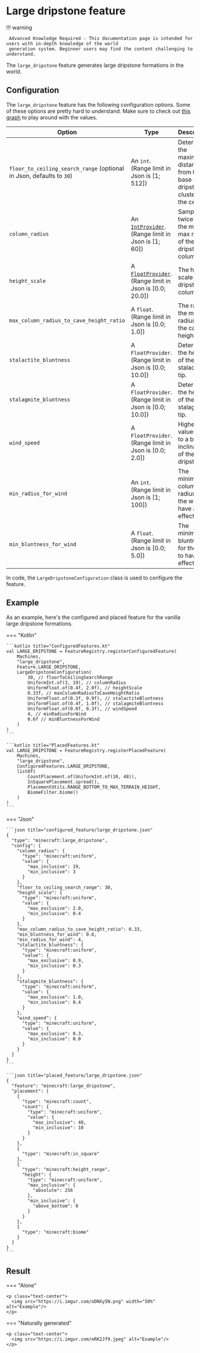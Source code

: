# Large dripstone feature

!!! warning

     Advanced Knowledge Required - This documentation page is intended for users with in-depth knowledge of the world 
     generation system. Beginner users may find the content challenging to understand.

The `large_dripstone` feature generates large dripstone formations in the world.

## Configuration

The `large_dripstone` feature has the following configuration options. Some of these options are pretty hard to understand.
Make sure to check out [this graph](https://www.desmos.com/calculator/8epce7fyjr) to play around with the values.

| Option                                                               | Type                                                                                             | Description                                                                            |
|----------------------------------------------------------------------|--------------------------------------------------------------------------------------------------|----------------------------------------------------------------------------------------|
| `floor_to_ceiling_search_range` (optional in Json, defaults to `30`) | An `int`. (Range limit in Json is $[1;512]$)                                                     | Determines the maximum distance from the base of the dripstone cluster to the ceiling. |
| `column_radius`                                                      | An [`IntProvider`](../placed-feature.md#int-providers). (Range limit in Json is $[1;60]$)        | Sampled twice to get the min and max radius of the dripstone column.                   |
| `height_scale`                                                       | A [`FloatProvider`](../placed-feature.md#float-providers). (Range limit in Json is $[0.0;20.0]$) | The height scale of the dripstone column.                                              |
| `max_column_radius_to_cave_height_ratio`                             | A `float`. (Range limit in Json is $[0.0;1.0]$)                                                  | The ratio of the max radius to the cave height.                                        |
| `stalactite_bluntness`                                               | A `FloatProvider`. (Range limit in Json is $[0.0;10.0]$)                                         | Determines the height of the stalactite tip.                                           |
| `stalagmite_bluntness`                                               | A `FloatProvider`. (Range limit in Json is $[0.0;10.0]$)                                         | Determines the height of the stalagmite tip.                                           |
| `wind_speed`                                                         | A `FloatProvider`. (Range limit in Json is $[0.0;2.0]$)                                          | Higher values lead to a bigger inclination of the dripstone.                           |
| `min_radius_for_wind`                                                | An `int`. (Range limit in Json is $[1;100]$)                                                     | The minimum column radius for the wind to have an effect.                              |
| `min_bluntness_for_wind`                                             | A `float`. (Range limit in Json is $[0.0;5.0]$)                                                  | The minimum bluntness for the wind to have an effect.                                  |

In code, the `LargeDripstoneConfiguration` class is used to configure the feature.

## Example

As an example, here's the configured and placed feature for the vanilla large dripstone formations.

=== "Kotlin"

    ```kotlin title="ConfiguredFeatures.kt"
    val LARGE_DRIPSTONE = FeatureRegistry.registerConfiguredFeature(
        Machines,
        "large_dripstone",
        Feature.LARGE_DRIPSTONE,
        LargeDripstoneConfiguration(
            30, // floorToCeilingSearchRange
            UniformInt.of(3, 19), // columnRadius
            UniformFloat.of(0.4f, 2.0f), // heightScale
            0.33f, // maxColumnRadiusToCaveHeightRatio
            UniformFloat.of(0.3f, 0.9f), // stalactiteBluntness
            UniformFloat.of(0.4f, 1.0f), // stalagmiteBluntness
            UniformFloat.of(0.0f, 0.3f), // windSpeed
            4, // minRadiusForWind
            0.6f // minBluntnessForWind
        )
    )
    ```

    ```kotlin title="PlacedFeatures.kt"
    val LARGE_DRIPSTONE = FeatureRegistry.registerPlacedFeature(
        Machines,
        "large_dripstone",
        ConfiguredFeatures.LARGE_DRIPSTONE,
        listOf(
            CountPlacement.of(UniformInt.of(10, 48)),
            InSquarePlacement.spread(),
            PlacementUtils.RANGE_BOTTOM_TO_MAX_TERRAIN_HEIGHT,
            BiomeFilter.biome()
        )
    )
    ```

=== "Json"

    ```json title="configured_feature/large_dripstone.json"
    {
      "type": "minecraft:large_dripstone",
      "config": {
        "column_radius": {
          "type": "minecraft:uniform",
          "value": {
            "max_inclusive": 19,
            "min_inclusive": 3
          }
        },
        "floor_to_ceiling_search_range": 30,
        "height_scale": {
          "type": "minecraft:uniform",
          "value": {
            "max_exclusive": 2.0,
            "min_inclusive": 0.4
          }
        },
        "max_column_radius_to_cave_height_ratio": 0.33,
        "min_bluntness_for_wind": 0.6,
        "min_radius_for_wind": 4,
        "stalactite_bluntness": {
          "type": "minecraft:uniform",
          "value": {
            "max_exclusive": 0.9,
            "min_inclusive": 0.3
          }
        },
        "stalagmite_bluntness": {
          "type": "minecraft:uniform",
          "value": {
            "max_exclusive": 1.0,
            "min_inclusive": 0.4
          }
        },
        "wind_speed": {
          "type": "minecraft:uniform",
          "value": {
            "max_exclusive": 0.3,
            "min_inclusive": 0.0
          }
        }
      }
    }
    ```
    
    ```json title="placed_feature/large_dripstone.json"
    {
      "feature": "minecraft:large_dripstone",
      "placement": [
        {
          "type": "minecraft:count",
          "count": {
            "type": "minecraft:uniform",
            "value": {
              "max_inclusive": 48,
              "min_inclusive": 10
            }
          }
        },
        {
          "type": "minecraft:in_square"
        },
        {
          "type": "minecraft:height_range",
          "height": {
            "type": "minecraft:uniform",
            "max_inclusive": {
              "absolute": 256
            },
            "min_inclusive": {
              "above_bottom": 0
            }
          }
        },
        {
          "type": "minecraft:biome"
        }
      ]
    }
    ```

## Result

=== "Alone"

    <p class="text-center">
      <img src="https://i.imgur.com/oDNXy5N.png" width="50%" alt="Example"/>
    </p>

=== "Naturally generated"

    <p class="text-center">
      <img src="https://i.imgur.com/eRK2Jf9.jpeg" alt="Example"/>
    </p>